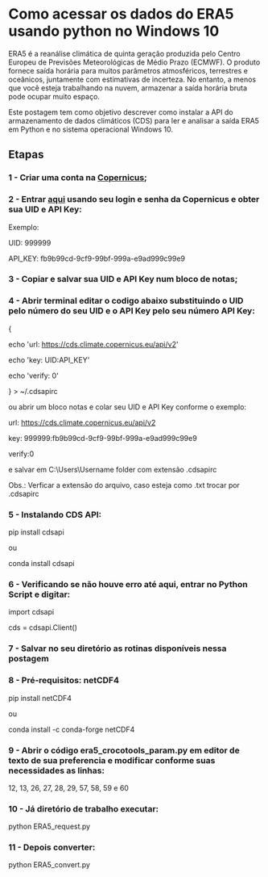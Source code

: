 # Como acessar os dados do ERA5 usando python no Windows 10

ERA5 é a reanálise climática de quinta geração produzida pelo Centro Europeu de Previsões Meteorológicas de Médio Prazo (ECMWF). 
O produto fornece saída horária para muitos parâmetros atmosféricos, terrestres e oceânicos, juntamente com estimativas de incerteza. 
No entanto, a menos que você esteja trabalhando na nuvem, armazenar a saída horária bruta pode ocupar muito espaço.

Este postagem tem como objetivo descrever como instalar a API do armazenamento de dados climáticos (CDS) para ler e analisar a saída ERA5 em Python e no sistema operacional Windows 10.

## Etapas

### 1 - Criar uma conta na [Copernicus](https://cds.climate.copernicus.eu/);

### 2 - Entrar [aqui](https://cds.climate.copernicus.eu/user) usando seu login e senha da Copernicus e obter sua UID e API Key:

Exemplo:

UID: 999999

API_KEY: fb9b99cd-9cf9-99bf-999a-e9ad999c99e9

### 3 - Copiar e salvar sua UID e API Key num bloco de notas;

### 4 - Abrir terminal editar o codigo abaixo substituindo o UID pelo número do seu UID e o API Key pelo seu número API Key:

{
  
  echo 'url: https://cds.climate.copernicus.eu/api/v2'
  
  echo 'key: UID:API_KEY'
  
  echo 'verify: 0'

} > ~/.cdsapirc

ou abrir um bloco notas e colar seu UID e API Key conforme o exemplo:

url: https://cds.climate.copernicus.eu/api/v2

key: 999999:fb9b99cd-9cf9-99bf-999a-e9ad999c99e9

verify:0


e salvar em C:\Users\Username folder com extensão .cdsapirc


Obs.: Verficar a extensão do arquivo, caso esteja como .txt trocar por .cdsapirc


### 5 - Instalando CDS API:


pip install cdsapi


ou


conda install cdsapi

### 6 - Verificando se não houve erro até aqui, entrar no Python Script e digitar:


import cdsapi

cds = cdsapi.Client()


### 7 - Salvar no seu diretório as rotinas disponíveis nessa postagem


### 8 - Pré-requisitos: netCDF4


pip install netCDF4


ou


conda install -c conda-forge netCDF4


### 9 - Abrir o código era5_crocotools_param.py em editor de texto de sua preferencia e modificar conforme suas necessidades as linhas:

12, 13, 26, 27, 28, 29, 57, 58, 59 e 60


### 10 - Já diretório de trabalho executar:

python ERA5_request.py


### 11 - Depois converter:

python ERA5_convert.py





